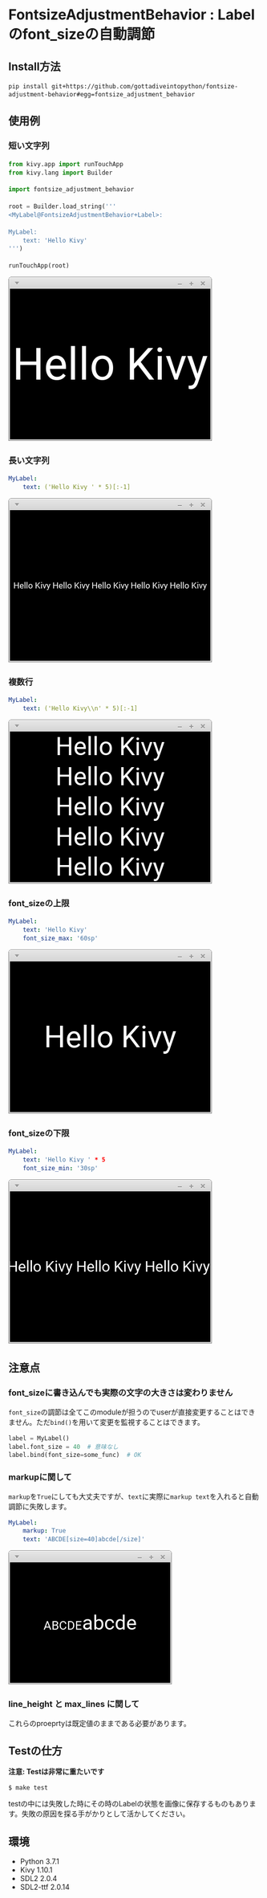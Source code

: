# FontsizeAdjustmentBehavior : Labelのfont\_sizeの自動調節

## Install方法

```
pip install git+https://github.com/gottadiveintopython/fontsize-adjustment-behavior#egg=fontsize_adjustment_behavior
```

## 使用例

### 短い文字列

```python
from kivy.app import runTouchApp
from kivy.lang import Builder

import fontsize_adjustment_behavior

root = Builder.load_string('''
<MyLabel@FontsizeAdjustmentBehavior+Label>:

MyLabel:
    text: 'Hello Kivy'
''')

runTouchApp(root)
```

![](screenshot/short_text.png)

### 長い文字列

```yaml
MyLabel:
    text: ('Hello Kivy ' * 5)[:-1]
```

![](screenshot/long_text.png)

### 複数行

```yaml
MyLabel:
    text: ('Hello Kivy\\n' * 5)[:-1]
```

![](screenshot/multiline.png)

### font\_sizeの上限

```yaml
MyLabel:
    text: 'Hello Kivy'
    font_size_max: '60sp'
```

![](screenshot/font_size_max.png)

### font\_sizeの下限

```yaml
MyLabel:
    text: 'Hello Kivy ' * 5
    font_size_min: '30sp'
```

![](screenshot/font_size_min.png)

## 注意点

### font\_sizeに書き込んでも実際の文字の大きさは変わりません

`font_size`の調節は全てこのmoduleが担うのでuserが直接変更することはできません。ただ`bind()`を用いて変更を監視することはできます。

```python
label = MyLabel()
label.font_size = 40  # 意味なし
label.bind(font_size=some_func)  # OK
```

### markupに関して

`markup`を`True`にしても大丈夫ですが、`text`に実際に`markup text`を入れると自動調節に失敗します。

```yaml
MyLabel:
    markup: True
    text: 'ABCDE[size=40]abcde[/size]'
```

![](screenshot/failure_markup.png)

### line\_height と max\_lines に関して

これらのproeprtyは既定値のままである必要があります。

## Testの仕方

**注意: Testは非常に重たいです**

```
$ make test
```

testの中には失敗した時にその時のLabelの状態を画像に保存するものもあります。失敗の原因を探る手がかりとして活かしてください。

## 環境

- Python 3.7.1
- Kivy 1.10.1
- SDL2 2.0.4
- SDL2-ttf 2.0.14
